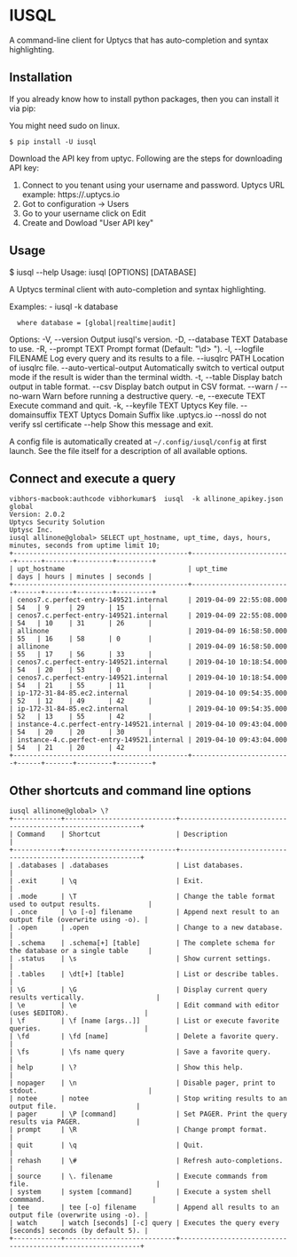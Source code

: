 # IUSQL
A command-line client for Uptycs that has auto-completion and syntax highlighting.

## Installation

If you already know how to install python packages, then you can install it via pip:

You might need sudo on linux.

```
$ pip install -U iusql
```

Download the API key from uptyc. Following are the steps for downloading API key:
 1. Connect to you tenant using your username and password. Uptycs URL example: https://<tenant>.uptycs.io
 2. Got to configuration -> Users
 3. Go to your username click on Edit 
 4. Create and Dowload "User API key"

## Usage

$ iusql --help
Usage: iusql [OPTIONS] [DATABASE]

  A Uptycs terminal client with auto-completion and syntax highlighting.

  Examples:
    - iusql -k <uptycs keyfile> database

      where database = [global|realtime|audit]

Options:
  -V, --version           Output iusql's version.
  -D, --database TEXT     Database to use.
  -R, --prompt TEXT       Prompt format (Default: "\d> ").
  -l, --logfile FILENAME  Log every query and its results to a file.
  --iusqlrc PATH          Location of iusqlrc file.
  --auto-vertical-output  Automatically switch to vertical output mode if the
                          result is wider than the terminal width.
  -t, --table             Display batch output in table format.
  --csv                   Display batch output in CSV format.
  --warn / --no-warn      Warn before running a destructive query.
  -e, --execute TEXT      Execute command and quit.
  -k, --keyfile TEXT      Uptycs Key file.
  --domainsuffix TEXT     Uptycs Domain Suffix like .uptycs.io
  --nossl                 do not verify ssl certificate
  --help                  Show this message and exit.


A config file is automatically created at `~/.config/iusql/config` at first launch. See the file itself for a description of all available options.

## Connect and execute a query
```
vibhors-macbook:authcode vibhorkumar$  iusql  -k allinone_apikey.json global
Version: 2.0.2
Uptycs Security Solution
Uptysc Inc.
iusql allinone@global> SELECT upt_hostname, upt_time, days, hours, minutes, seconds from uptime limit 10;                                                                                                                  
+--------------------------------------------+-------------------------+------+-------+---------+---------+
| upt_hostname                               | upt_time                | days | hours | minutes | seconds |
+--------------------------------------------+-------------------------+------+-------+---------+---------+
| cenos7.c.perfect-entry-149521.internal     | 2019-04-09 22:55:08.000 | 54   | 9     | 29      | 15      |
| cenos7.c.perfect-entry-149521.internal     | 2019-04-09 22:55:08.000 | 54   | 10    | 31      | 26      |
| allinone                                   | 2019-04-09 16:58:50.000 | 55   | 16    | 58      | 0       |
| allinone                                   | 2019-04-09 16:58:50.000 | 55   | 17    | 56      | 33      |
| cenos7.c.perfect-entry-149521.internal     | 2019-04-10 10:18:54.000 | 54   | 20    | 53      | 0       |
| cenos7.c.perfect-entry-149521.internal     | 2019-04-10 10:18:54.000 | 54   | 21    | 55      | 11      |
| ip-172-31-84-85.ec2.internal               | 2019-04-10 09:54:35.000 | 52   | 12    | 49      | 42      |
| ip-172-31-84-85.ec2.internal               | 2019-04-10 09:54:35.000 | 52   | 13    | 55      | 42      |
| instance-4.c.perfect-entry-149521.internal | 2019-04-10 09:43:04.000 | 54   | 20    | 20      | 30      |
| instance-4.c.perfect-entry-149521.internal | 2019-04-10 09:43:04.000 | 54   | 21    | 20      | 42      |
+--------------------------------------------+-------------------------+------+-------+---------+---------+  
```

## Other shortcuts and command line options
```
iusql allinone@global> \?                                                                                                                                                                                                  
+------------+----------------------------+------------------------------------------------------------+
| Command    | Shortcut                   | Description                                                |
+------------+----------------------------+------------------------------------------------------------+
| .databases | .databases                 | List databases.                                            |
| .exit      | \q                         | Exit.                                                      |
| .mode      | \T                         | Change the table format used to output results.            |
| .once      | \o [-o] filename           | Append next result to an output file (overwrite using -o). |
| .open      | .open                      | Change to a new database.                                  |
| .schema    | .schema[+] [table]         | The complete schema for the database or a single table     |
| .status    | \s                         | Show current settings.                                     |
| .tables    | \dt[+] [table]             | List or describe tables.                                   |
| \G         | \G                         | Display current query results vertically.                  |
| \e         | \e                         | Edit command with editor (uses $EDITOR).                   |
| \f         | \f [name [args..]]         | List or execute favorite queries.                          |
| \fd        | \fd [name]                 | Delete a favorite query.                                   |
| \fs        | \fs name query             | Save a favorite query.                                     |
| help       | \?                         | Show this help.                                            |
| nopager    | \n                         | Disable pager, print to stdout.                            |
| notee      | notee                      | Stop writing results to an output file.                    |
| pager      | \P [command]               | Set PAGER. Print the query results via PAGER.              |
| prompt     | \R                         | Change prompt format.                                      |
| quit       | \q                         | Quit.                                                      |
| rehash     | \#                         | Refresh auto-completions.                                  |
| source     | \. filename                | Execute commands from file.                                |
| system     | system [command]           | Execute a system shell commmand.                           |
| tee        | tee [-o] filename          | Append all results to an output file (overwrite using -o). |
| watch      | watch [seconds] [-c] query | Executes the query every [seconds] seconds (by default 5). |
+------------+----------------------------+------------------------------------------------------------+
```

